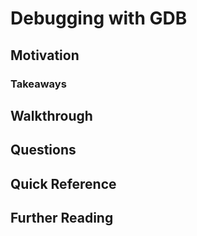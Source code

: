 # Debugging with GDB

## Motivation

### Takeaways

## Walkthrough

## Questions

## Quick Reference

## Further Reading
